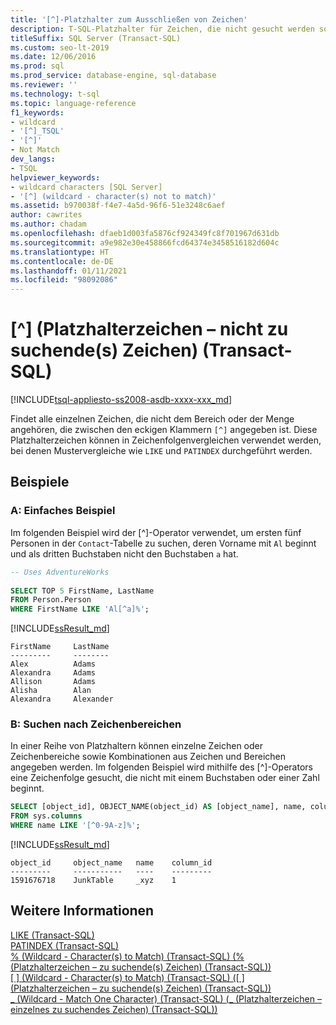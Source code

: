 ```yaml
---
title: '[^]-Platzhalter zum Ausschließen von Zeichen'
description: T-SQL-Platzhalter für Zeichen, die nicht gesucht werden sollen
titleSuffix: SQL Server (Transact-SQL)
ms.custom: seo-lt-2019
ms.date: 12/06/2016
ms.prod: sql
ms.prod_service: database-engine, sql-database
ms.reviewer: ''
ms.technology: t-sql
ms.topic: language-reference
f1_keywords:
- wildcard
- '[^]_TSQL'
- '[^]'
- Not Match
dev_langs:
- TSQL
helpviewer_keywords:
- wildcard characters [SQL Server]
- '[^] (wildcard - character(s) not to match)'
ms.assetid: b970038f-f4e7-4a5d-96f6-51e3248c6aef
author: cawrites
ms.author: chadam
ms.openlocfilehash: dfaeb1d003fa5876cf924349fc8f701967d631db
ms.sourcegitcommit: a9e982e30e458866fcd64374e3458516182d604c
ms.translationtype: HT
ms.contentlocale: de-DE
ms.lasthandoff: 01/11/2021
ms.locfileid: "98092086"
---
```

# <a name="-wildcard---characters-not-to-match-transact-sql"></a>\[^\] (Platzhalterzeichen – nicht zu suchende(s) Zeichen) (Transact-SQL)
[!INCLUDE[tsql-appliesto-ss2008-asdb-xxxx-xxx_md](../../includes/tsql-appliesto-ss2008-asdb-xxxx-xxx-md.md)]

  Findet alle einzelnen Zeichen, die nicht dem Bereich oder der Menge angehören, die zwischen den eckigen Klammern `[^]` angegeben ist. Diese Platzhalterzeichen können in Zeichenfolgenvergleichen verwendet werden, bei denen Mustervergleiche wie `LIKE` und `PATINDEX` durchgeführt werden. 
  
## <a name="examples"></a>Beispiele  
### <a name="a-simple-example"></a>A: Einfaches Beispiel   
 Im folgenden Beispiel wird der [^]-Operator verwendet, um ersten fünf Personen in der `Contact`-Tabelle zu suchen, deren Vorname mit `Al` beginnt und als dritten Buchstaben nicht den Buchstaben `a` hat.  
  
```sql
-- Uses AdventureWorks  
  
SELECT TOP 5 FirstName, LastName  
FROM Person.Person  
WHERE FirstName LIKE 'Al[^a]%';  
```  
[!INCLUDE[ssResult_md](../../includes/ssresult-md.md)]  

```
FirstName     LastName
---------     --------
Alex          Adams
Alexandra     Adams
Allison       Adams
Alisha        Alan
Alexandra     Alexander
```
### <a name="b-searching-for-ranges-of-characters"></a>B: Suchen nach Zeichenbereichen

In einer Reihe von Platzhaltern können einzelne Zeichen oder Zeichenbereiche sowie Kombinationen aus Zeichen und Bereichen angegeben werden. Im folgenden Beispiel wird mithilfe des [^]-Operators eine Zeichenfolge gesucht, die nicht mit einem Buchstaben oder einer Zahl beginnt.

```sql
SELECT [object_id], OBJECT_NAME(object_id) AS [object_name], name, column_id 
FROM sys.columns 
WHERE name LIKE '[^0-9A-z]%';
```

[!INCLUDE[ssResult_md](../../includes/ssresult-md.md)]  

```
object_id     object_name   name    column_id
---------     -----------   ----    ---------
1591676718    JunkTable     _xyz    1
```
  
## <a name="see-also"></a>Weitere Informationen  
 [LIKE &#40;Transact-SQL&#41;](../../t-sql/language-elements/like-transact-sql.md)   
 [PATINDEX &#40;Transact-SQL&#41;](../../t-sql/functions/patindex-transact-sql.md)   
 [% &#40;Wildcard - Character&#40;s&#41; to Match&#41; &#40;Transact-SQL&#41; (% (Platzhalterzeichen – zu suchende(s) Zeichen) (Transact-SQL))](../../t-sql/language-elements/percent-character-wildcard-character-s-to-match-transact-sql.md)   
  [&#91; &#93; &#40;Wildcard - Character&#40;s&#41; to Match&#41; &#40;Transact-SQL&#41; ([ ] (Platzhalterzeichen – zu suchende(s) Zeichen) (Transact-SQL))](../../t-sql/language-elements/wildcard-character-s-to-match-transact-sql.md)   
 [\_ &#40;Wildcard - Match One Character&#41; &#40;Transact-SQL&#41; (_ (Platzhalterzeichen – einzelnes zu suchendes Zeichen) (Transact-SQL))](../../t-sql/language-elements/wildcard-match-one-character-transact-sql.md)  
  
  
